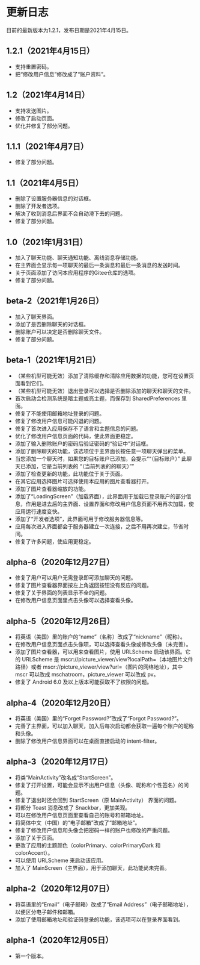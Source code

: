 # 更新日志
目前的最新版本为1.2.1，发布日期是2021年4月15日。

## 1.2.1（2021年4月15日）
- 支持重置密码。
- 把“修改用户信息”修改成了“账户资料”。

## 1.2（2021年4月14日）
- 支持发送图片。
- 修改了启动页面。
- 优化并修复了部分问题。

## 1.1.1（2021年4月7日）
- 修复了部分问题。

## 1.1（2021年4月5日）
- 删除了设置服务器信息的对话框。
- 删除了开发者选项。
- 解决了收到消息后界面不会自动滑下去的问题。
- 修复了部分问题。

## 1.0（2021年1月31日）
- 加入了聊天功能、聊天通知功能、离线消息存储功能。
- 在主界面会显示每一项聊天的最后一条消息和最后一条消息的发送时间。
- 关于页面添加了访问本应用程序的Gitee仓库的选项。
- 修复了部分问题。

## beta-2（2021年1月26日）
- 加入了聊天界面。
- 添加了是否删除聊天的对话框。
- 删除账户可以决定是否删除聊天文件。
- 修复了部分问题。

## beta-1（2021年1月21日）
- （某些机型可能无效）添加了清除缓存和清除应用数据的功能，您可在设置页面看到它们。
- （某些机型可能无效）退出登录可以选择是否删除添加的聊天和聊天的文件。
- 首次启动会检测系统是暗主题或亮主题，而保存到 SharedPreferences 里面。
- 修复了不能使用邮箱地址登录的问题。
- 修复了修改用户信息可能闪退的问题。
- 修复了首次进入应用保存不了语言和主题信息的问题。
- 优化了修改用户信息页面的代码，使此界面更稳定。
- 添加了输入删除账户的密码后验证密码的“验证中”对话框。
- 添加了删除聊天的功能，该选项位于主界面长按任意一项聊天弹出的菜单。
- 当您添加一个聊天时，如果您的目标账户已添加，会提示““（目标账户）” 此聊天已添加，它是当前列表的 “（当前列表的的聊天）””
- 添加了检查更新的功能，此功能位于关于页面。
- 在其它应用选择图片可选择使用本应用的图片查看器打开。
- 添加了图片查看器缩放的功能。
- 添加了“LoadingScreen”（加载界面），此界面用于加载已登录账户的部分信息，作用是进去后的主界面、设置界面和修改用户信息页面不用再次加载，使应用运行速度变快。
- 添加了“开发者选项”，此界面可用于修改服务器信息等。
- 应用每次进入界面都会于服务器建立一次连接，之后不用再次建立，节省时间。
- 修复了许多问题，使应用更稳定。

## alpha-6（2020年12月27日）
- 修复了用户可以用户无需登录即可添加聊天的问题。
- 修复了图片查看器界面按左上角返回按钮没有反应的问题。
- 修复了关于界面的列表显示不全的问题。
- 在修改用户信息页面里点击头像可以选择查看头像。

## alpha-5（2020年12月26日）
- 将英语（美国）里的账户的“name”（名称）改成了“nickname”（昵称）。
- 在修改用户信息页面点击头像项，可以选择查看头像或修改头像（未完善）。
- 添加了图片查看器，可以用来查看图片，使用 URLScheme 启动该界面。它的 URLScheme 是 mscr://picture_viewer/view?localPath=（本地图片文件路径）或者 mscr://picture_viewer/view?url=（图片的网络地址），其中 mscr 可以改成 mschatroom，picture_viewer 可以改成 pv。
- 修复了 Android 6.0 及以上版本可能获取不了权限的问题。

## alpha-4（2020年12月20日）
- 将英语（美国）里的“Forget Password?”改成了“Forgot Password?”。
- 完善了主界面，可以加入聊天，加入后每次启动都会获取一遍每个账户的昵称和头像。
- 删除了修改用户信息界面可以在桌面直接启动的 intent-filter。

## alpha-3（2020年12月17日）
- 将类“MainActivity”改名成“StartScreen”。
- 修复了打开设置，可能会显示不出用户信息（头像、昵称和个性签名）的问题。
- 修复了退出时还会回到 StartScreen（原 MainActivity） 界面的问题。
- 将部分 Toast 消息改成了 Snackbar，更加美观。
- 可以在修改用户信息页面里查看自己的账号和邮箱地址。
- 将简体中文（中国）的“电子邮箱”改成了“邮箱地址”。
- 修复了修改用户信息和头像会把密码一样的账户也修改的严重问题。
- 添加了关于页面。
- 更改了应用的主题颜色（colorPrimary、colorPrimaryDark 和 colorAccent）。
- 可以使用 URLScheme 来启动该应用。
- 加入了 MainScreen（主界面），用于添加聊天，此功能尚未完善。

## alpha-2（2020年12月07日）
- 将英语里的“Email”（电子邮箱）改成了“Email Address”（电子邮箱地址），以便区分电子邮件和邮箱。
- 添加了使用邮箱地址和验证码登录的功能，该选项可以在登录界面看到。

## alpha-1（2020年12月05日）
- 第一个版本。